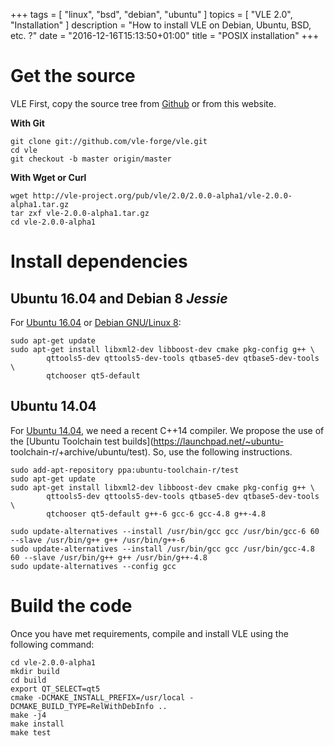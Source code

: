 +++
tags = [ "linux", "bsd", "debian", "ubuntu" ]
topics = [ "VLE 2.0", "Installation" ]
description = "How to install VLE on Debian, Ubuntu, BSD, etc. ?"
date = "2016-12-16T15:13:50+01:00"
title = "POSIX installation"
+++

# Get the source

VLE First, copy the source tree from [Github](https://github.com/vle-forge) or
from this website.

**With Git**

    git clone git://github.com/vle-forge/vle.git
    cd vle
    git checkout -b master origin/master

**With Wget or Curl**

    wget http://vle-project.org/pub/vle/2.0/2.0.0-alpha1/vle-2.0.0-alpha1.tar.gz
    tar zxf vle-2.0.0-alpha1.tar.gz
    cd vle-2.0.0-alpha1

# Install dependencies

## Ubuntu 16.04 and Debian 8 *Jessie*

For [Ubuntu 16.04](http:://www.ubuntu.com) or [Debian GNU/Linux 8](http://www.debian.org):

    sudo apt-get update
    sudo apt-get install libxml2-dev libboost-dev cmake pkg-config g++ \
            qttools5-dev qttools5-dev-tools qtbase5-dev qtbase5-dev-tools \
            qtchooser qt5-default

## Ubuntu 14.04

For [Ubuntu 14.04](http:://www.ubuntu.com), we need a recent C++14 compiler. We
propose the use of the [Ubuntu Toolchain test
builds](https://launchpad.net/~ubuntu- toolchain-r/+archive/ubuntu/test). So,
use the following instructions.

    sudo add-apt-repository ppa:ubuntu-toolchain-r/test
    sudo apt-get update
    sudo apt-get install libxml2-dev libboost-dev cmake pkg-config g++ \
            qttools5-dev qttools5-dev-tools qtbase5-dev qtbase5-dev-tools \
            qtchooser qt5-default g++-6 gcc-6 gcc-4.8 g++-4.8

    sudo update-alternatives --install /usr/bin/gcc gcc /usr/bin/gcc-6 60 --slave /usr/bin/g++ g++ /usr/bin/g++-6
    sudo update-alternatives --install /usr/bin/gcc gcc /usr/bin/gcc-4.8 60 --slave /usr/bin/g++ g++ /usr/bin/g++-4.8
    sudo update-alternatives --config gcc

# Build the code

Once you have met requirements, compile and install VLE using the following
command:

    cd vle-2.0.0-alpha1
    mkdir build
    cd build
    export QT_SELECT=qt5
    cmake -DCMAKE_INSTALL_PREFIX=/usr/local -DCMAKE_BUILD_TYPE=RelWithDebInfo ..
    make -j4
    make install
    make test
